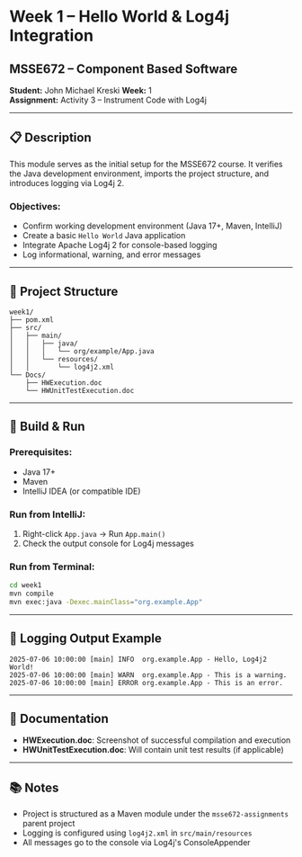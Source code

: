 # Week 1 – Hello World & Log4j Integration

## MSSE672 – Component Based Software 
**Student:** John Michael Kreski 
**Week:** 1  
**Assignment:** Activity 3 – Instrument Code with Log4j

---

## 📋 Description

This module serves as the initial setup for the MSSE672 course. It verifies the Java development environment, imports the project structure, and introduces logging via Log4j 2.

### Objectives:
- Confirm working development environment (Java 17+, Maven, IntelliJ)
- Create a basic `Hello World` Java application
- Integrate Apache Log4j 2 for console-based logging
- Log informational, warning, and error messages

---

## 🧱 Project Structure

```
week1/
├── pom.xml
├── src/
│   ├── main/
│   │   ├── java/
│   │   │   └── org/example/App.java
│   │   └── resources/
│   │       └── log4j2.xml
└── Docs/
    ├── HWExecution.doc
    └── HWUnitTestExecution.doc
```

---

## 🔧 Build & Run

### Prerequisites:
- Java 17+
- Maven
- IntelliJ IDEA (or compatible IDE)

### Run from IntelliJ:
1. Right-click `App.java` → Run `App.main()`
2. Check the output console for Log4j messages

### Run from Terminal:

```bash
cd week1
mvn compile
mvn exec:java -Dexec.mainClass="org.example.App"
```

---

## 📝 Logging Output Example

```
2025-07-06 10:00:00 [main] INFO  org.example.App - Hello, Log4j2 World!
2025-07-06 10:00:00 [main] WARN  org.example.App - This is a warning.
2025-07-06 10:00:00 [main] ERROR org.example.App - This is an error.
```

---

## 📄 Documentation

- **HWExecution.doc**: Screenshot of successful compilation and execution
- **HWUnitTestExecution.doc**: Will contain unit test results (if applicable)

---

## 📚 Notes

- Project is structured as a Maven module under the `msse672-assignments` parent project
- Logging is configured using `log4j2.xml` in `src/main/resources`
- All messages go to the console via Log4j's ConsoleAppender
